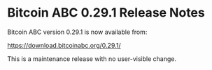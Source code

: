 # Bitcoin ABC 0.29.1 Release Notes

Bitcoin ABC version 0.29.1 is now available from:

  <https://download.bitcoinabc.org/0.29.1/>

This is a maintenance release with no user-visible change.
